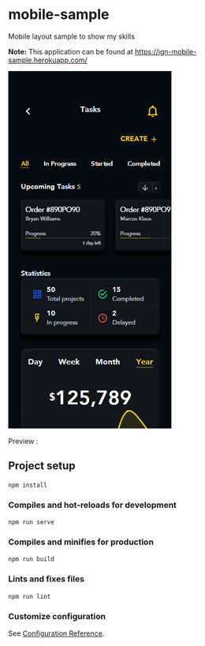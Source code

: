 # mobile-sample

Mobile layout sample to show my skills

**Note:** This application can be found at https://ign-mobile-sample.herokuapp.com/

![alt text](src/assets/Capture.PNG)


Preview : 

## Project setup
```
npm install
```

### Compiles and hot-reloads for development
```
npm run serve
```

### Compiles and minifies for production
```
npm run build
```

### Lints and fixes files
```
npm run lint
```

### Customize configuration
See [Configuration Reference](https://cli.vuejs.org/config/).
